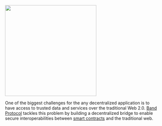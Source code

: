 # <p align="center">
  <img width="300" src="https://user-images.githubusercontent.com/95366163/149361343-d83ae298-b557-42fa-908b-a94aff728449.png">
</p>

One of the biggest challenges for the any decentralized application is to have access to trusted data and services over the traditional Web 2.0. [Band Protocol](https://bandprotocol.com/) tackles this problem by building a decentralized bridge to enable secure interoperabilities between [smart contracts](Smart_contracts.md) and the traditional web. <br>
<br>
